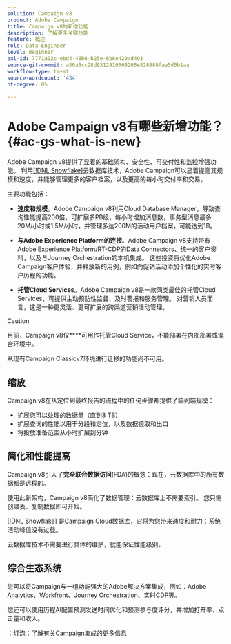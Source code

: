 ```yaml
---
solution: Campaign v8
product: Adobe Campaign
title: Campaign v8的新增功能
description: 了解更多关键功能
feature: 概述
role: Data Engineer
level: Beginner
exl-id: 7771a02c-ebd4-48b6-b25e-6b6e420ad493
source-git-commit: a50a6cc28d9312910668205e528888fae5d0b1aa
workflow-type: tm+mt
source-wordcount: '434'
ht-degree: 0%

---
```


# Adobe Campaign v8有哪些新增功能？{#ac-gs-what-is-new}

Adobe Campaign v8提供了显着的基础架构、安全性、可交付性和监控增强功能。 利用[[!DNL Snowflake]](https://www.snowflake.com/)云数据库技术，Adobe Campaign可以显着提高其规模和速度，并能够管理更多的客户档案，以及更高的每小时交付率和交易。

主要功能包括：

* **速度和规模**。Adobe Campaign v8利用Cloud Database Manager，导致查询性能提高200倍，可扩展多PB级，每小时增加消息数，事务型消息最多20M/小时或1.5M/小时，并管理多达200M的活动用户档案，可能达到1B。

* **与Adobe Experience Platform的连接**。Adobe Campaign v8支持带有Adobe Experience Platform/RT-CDP的Data Connectors、统一的客户资料，以及与Journey Orchestration的本机集成。 这些投资将优化Adobe Campaign客户体验，并释放新的用例，例如向促销活动添加个性化的实时客户历程的功能。

* **托管Cloud Services**。Adobe Campaign v8是一款同类最佳的托管Cloud Services，可提供主动预防性监督、及时警报和服务管理。 对营销人员而言，这是一种更灵活、更可扩展的跨渠道营销活动管理。

>[!CAUTION]
>
>目前，Campaign v8仅&#x200B;****&#x200B;可用作托管Cloud Service，不能部署在内部部署或混合环境中。
>
>从现有Campaign Classicv7环境进行迁移的功能尚不可用。


## 缩放

Campaign v8在从定位到最终报告的流程中的任何步骤都提供了端到端规模：

* 扩展您可以处理的数据量（直到8 TB）
* 扩展查询的性能以用于分段和定位，以及数据摄取和出口
* 将投放准备范围从小时扩展到分钟

## 简化和性能提高

Campaign v8引入了&#x200B;**完全联合数据访问**(FDA)的概念：现在，云数据库中的所有数据都是远程的。

使用此新架构，Campaign v8简化了数据管理：云数据库上不需要索引。 您只需创建表、复制数据即可开始。

[!DNL Snowflake] 是Campaign Cloud数据库，它将为您带来速度和耐力：系统活动峰值没有过载。

云数据库技术不需要进行具体的维护，就能保证性能级别。

## 综合生态系统

您可以将Campaign与一组功能强大的Adobe解决方案集成，例如：Adobe Analytics、Workfront、Journey Orchestration、实时CDP等。

您还可以使用历程AI配置预测发送时间优化和预测参与度评分，并增加打开率、点击量和收入。

：灯泡：[了解有关Campaign集成的更多信息](../connect/integration.md)

